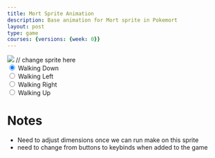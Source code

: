 ```yaml
---
title: Mort Sprite Animation
description: Base animation for Mort sprite in Pokemort
layout: post
type: game
courses: {versions: {week: 0}}
---
```


<body>
    <div>
        <canvas id="spriteContainer"> <!-- Within the base div is a canvas. An HTML canvas is used only for graphics. It allows the user to access some basic functions related to the image created on the canvas (including animation) -->
            <img id="MortSprite" src="../../../images/transparentmortspritesheet.jpg">  // change sprite here
        </canvas>
        <div id="controls"> <!--basic radio buttons which can be used to check whether each individual animaiton works -->
            <input type="radio" name="animation" id="walking down" checked>
            <label for="walking down">Walking Down</label><br>
            <input type="radio" name="animation" id="walking left">
            <label for="walking left">Walking Left</label><br>
            <input type="radio" name="animation" id="walking right">
            <label for="walking right">Walking Right</label><br>
            <input type="radio" name="animation" id="walking up">
            <label for="walking up">Walking Up</label><br>
        </div>
    </div>
</body>

<script>
    // start on page load
    window.addEventListener('load', function () {
        const canvas = document.getElementById('spriteContainer');
        const ctx = canvas.getContext('2d');
        const SPRITE_WIDTH = 172;  // matches sprite pixel width
        const SPRITE_HEIGHT = 180; // matches sprite pixel height
        const FRAME_LIMIT = 4;  // matches number of frames per sprite row, this code assume each row is same

        const SCALE_FACTOR = 2;  // control size of sprite on canvas
        canvas.width = SPRITE_WIDTH * SCALE_FACTOR;
        canvas.height = SPRITE_HEIGHT * SCALE_FACTOR;

        class Mort {
            constructor() {
                this.image = document.getElementById("MortSprite");
                this.x = 0;
                this.y = 0;
                this.minFrame = 0;
                this.maxFrame = FRAME_LIMIT -1;
                this.frameX = 0;
                this.frameY = 0;
            }

            draw(context) {
                context.drawImage(
                    this.image,
                    this.frameX * SPRITE_WIDTH,
                    this.frameY * SPRITE_HEIGHT,
                    SPRITE_WIDTH,
                    SPRITE_HEIGHT,
                    this.x,
                    this.y,
                    canvas.width,
                    canvas.height
                );
            }

            // update frameX of object
            update() {
                if (this.frameX < this.maxFrame) {
                    this.frameX++;
                } else {
                    this.frameX = 0;
                }
            }
        }

        const mort = new Mort();

        const controls = document.getElementById('controls');
        controls.addEventListener('click', function (event) {
            if (event.target.tagName === 'INPUT') {
                const selectedAnimation = event.target.id;
                switch (selectedAnimation) {
                    case 'walking down':
                        mort.frameY = 0;
                        break;
                    case 'walking left':
                        mort.frameY = 1;
                        break;
                    case 'walking right':
                        mort.frameY = 2;
                        break;
                    case 'walking up':
                        mort.frameY = 3;
                        break;
                    default:
                        break;
                }
            }
        });

        // Animation recursive control function
        function animate() {
            // Clears the canvas to remove the previous frame.
            ctx.clearRect(0, 0, canvas.width, canvas.height);

            // Draws the current frame of the sprite.
            mort.draw(ctx);

            // Updates the `frameX` property to prepare for the next frame in the sprite sheet.
            mort.update();

            // Uses `requestAnimationFrame` to synchronize the animation loop with the display's refresh rate,
            // ensuring smooth visuals.
            setTimeout(() => {requestAnimationFrame(animate);}, 120);
        }

        // run 1st animate
        animate();
    });

const npc = document.getElementById("npc");
const dialogueBox = document.getElementById("dialogue-box");
const dialogueText = document.getElementById("dialogue");
const nextButton = document.getElementById("next-button");

const dialogues = [
    "NPC: Hello there!",
    "NPC: How can I help you?",
    "NPC: Nice weather, isn't it?",
    // Add more dialogues as needed
];

let currentDialogueIndex = 0;

npc.addEventListener("click", () => {
    if (currentDialogueIndex < dialogues.length) {
        dialogueText.textContent = dialogues[currentDialogueIndex];
        dialogueBox.style.display = "block";
        nextButton.style.display = "block";
        currentDialogueIndex++;
    }
});

nextButton.addEventListener("click", () => {
    if (currentDialogueIndex < dialogues.length) {
        dialogueText.textContent = dialogues[currentDialogueIndex];
        currentDialogueIndex++;
    } else {
        dialogueBox.style.display = "none";
        nextButton.style.display = "none";
    }
});


<!DOCTYPE html>
<html>
<head>
    <link rel="stylesheet" type="text/css" href="styles.css">
</head>
<body>
    <div id="npc">
        <img src="npc.png" alt="NPC">
        <div id="dialogue-box">
            <p id="dialogue">NPC: Hello there!</p>
        </div>
    </div>
    <button id="next-button">Next</button>
    <script src="script.js"></script>
</body>
</html>

</script>

# Notes
- Need to adjust dimensions once we can run make on this sprite
- need to change from buttons to keybinds when added to the game
